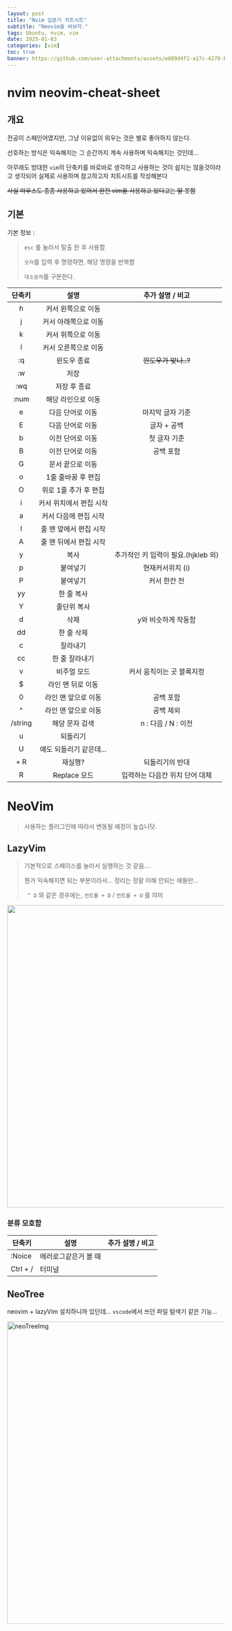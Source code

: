 ```yaml
---
layout: post
title: "Nvim 입문기 치트시트"
subtitle: "Neovim을 써보자."
tags: Ubuntu, nvim, vim
date: 2025-01-03
categories: [vim]
toc: true
banner: https://github.com/user-attachments/assets/e889d4f2-a17c-4278-bf54-49520633739f
---
```


# nvim neovim-cheat-sheet

## 개요

전공이 스페인어였지만, 그냥 이유없이 외우는 것은 별로 좋아하지 않는다.

선호하는 방식은 익숙해지는 그 순간까지 계속 사용하며 익숙해지는 것인데...

아무래도 방대한 `vim`의 단축키를 바로바로 생각하고 사용하는 것이 쉽지는 않을것이라고 생각되어 실제로 사용하며 참고하고자 치트시트를 작성해본다

~~사실 마우스도 종종 사용하고 있어서 완전 vim을 사용하고 있다고는 말 못함~~

## 기본

기본 정보 :

> `esc` 를 눌러서 탈출 한 후 사용함
>
> `숫자`를 입력 후 명령하면, 해당 명령을 반복함
>
> `대소문자`를 구분한다.

| 단축키  |          설명           |          추가 설명 / 비고           |
| :-----: | :---------------------: | :---------------------------------: |
|    h    |   커서 왼쪽으로 이동    |                                     |
|    j    |  커서 아래쪽으로 이동   |                                     |
|    k    |   커서 위쪽으로 이동    |                                     |
|    l    |  커서 오른쪽으로 이동   |                                     |
|   :q    |       윈도우 종료       |        ~~윈도우가 맞나..?~~         |
|   :w    |          저장           |                                     |
|   :wq   |      저장 후 종료       |                                     |
|  :num   |   해당 라인으로 이동    |                                     |
|    e    |    다음 단어로 이동     |          마지막 글자 기준           |
|    E    |    다음 단어로 이동     |             글자 + 공백             |
|    b    |    이전 단어로 이동     |            첫 글자 기준             |
|    B    |    이전 단어로 이동     |              공백 포함              |
|    G    |    문서 끝으로 이동     |                                     |
|    o    |   1줄 줄바꿈 후 편집    |                                     |
|    O    |  위로 1줄 추가 후 편집  |                                     |
|    i    | 커서 위치에서 편집 시작 |                                     |
|    a    |  커서 다음에 편집 시작  |                                     |
|    I    | 줄 맨 앞에서 편집 시작  |                                     |
|    A    | 줄 맨 뒤에서 편집 시작  |                                     |
|    y    |          복사           | 추가적인 키 입력이 필요.(hjkleb 외) |
|    p    |        붙여넣기         |          현재커서위치 (i)           |
|    P    |        붙여넣기         |            커서 한칸 전             |
|   yy    |       한 줄 복사        |
|    Y    |       줄단위 복사       |                                     |
|    d    |          삭제           |         y와 비슷하게 작동함         |
|   dd    |       한 줄 삭제        |                                     |
|    c    |        잘라내기         |                                     |
|   cc    |     한 줄 잘라내기      |                                     |
|    v    |       비주얼 모드       |      커서 움직이는 곳 블록지정      |
|    $    |    라인 맨 뒤로 이동    |                                     |
|    0    |   라인 맨 앞으로 이동   |              공백 포함              |
|    ^    |   라인 맨 앞으로 이동   |              공백 제외              |
| /string |     해당 문자 검색      |         n : 다음 / N : 이전         |
|    u    |        되돌리기         |                                     |
|    U    | 얘도 되돌리기 같은데... |                                     |
| <C> + R |         재실행?         |           되돌리기의 반대           |
|    R    |      Replace 모드       |   입력하는 다음칸 위치 단어 대체    |

# NeoVim

> 사용하는 플러그인에 따라서 변동될 예정이 높습니닷.

## LazyVim

> 기본적으로 스페이스를 눌러서 실행하는 것 같음....
>
> 뭔가 익숙해지면 되는 부분이라서... 정리는 정말 이해 안되는 애들만...
>
> ` ^ D` 와 같은 경우에는, `컨트롤 + D` / `컨트롤 + U` 를 의미

<img  src="https://github.com/user-attachments/assets/9e317262-7e2e-4521-9f04-959b32ad0639" height="700px"/>

### 분류 모호함

| 단축키   | 설명                 | 추가 설명 / 비고 |
| -------- | -------------------- | ---------------- |
| :Noice   | 에러로그같은거 볼 때 |                  |
| Ctrl + / | 터미널               |                  |

## NeoTree

neovim + lazyVim 설치하니까 있던데... `vscode`에서 쓰던 파일 탐색기 같은 기능...

<img 
  src="https://github.com/user-attachments/assets/1d953037-14cf-48d7-a222-d8e10c1476a3"
  alt="neoTreeImg"
  height="700px"
/>
